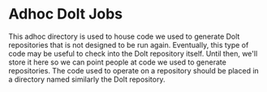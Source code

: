 # Adhoc Dolt Jobs

This adhoc directory is used to house code we used to generate Dolt repositories that is not designed to be run again. 
Eventually, this type of code may be useful to check into the Dolt repository itself. Until then, we'll store it here so
we can point people at code we used to generate repositories. The code used to operate on a repository should be placed
in a directory named similarly the Dolt repository.
